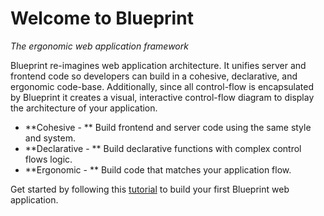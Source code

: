# Welcome to Blueprint
*The ergonomic web application framework*

Blueprint re-imagines web application architecture. It unifies server and frontend code so developers can build in a cohesive, declarative, and ergonomic code-base. Additionally, since all control-flow is encapsulated by Blueprint it creates a visual, interactive control-flow diagram to display the architecture of your application.

- **Cohesive - ** Build frontend and server code using the same style and system.
- **Declarative - ** Build declarative functions with complex control flows logic.
- **Ergonomic - ** Build code that matches your application flow. 

Get started by following this [tutorial](./gettingStarted.md) to build your first Blueprint web application. 